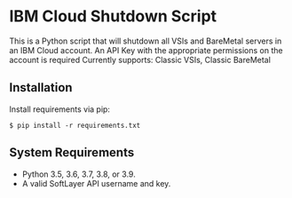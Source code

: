 IBM Cloud Shutdown Script
=========================

This is a Python script that will shutdown all VSIs and BareMetal servers in an IBM Cloud account. An API Key with the appropriate permissions on the account is required
Currently supports: Classic VSIs, Classic BareMetal

Installation
------------

Install requirements via pip:

	$ pip install -r requirements.txt


System Requirements
-------------------
* Python 3.5, 3.6, 3.7, 3.8, or 3.9.
* A valid SoftLayer API username and key.
